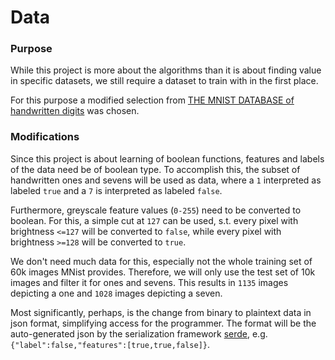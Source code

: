 # Data

### Purpose
While this project is more about the algorithms than it is about finding value in specific datasets,
we still require a dataset to train with in the first place.

For this purpose a modified selection from
[THE MNIST DATABASE of handwritten digits](http://yann.lecun.com/exdb/mnist/) was chosen.

### Modifications
Since this project is about learning of boolean functions,
features and labels of the data need be of boolean type.
To accomplish this, the subset of handwritten ones and sevens will be used as data,
where a `1` interpreted as labeled `true` and a `7` is interpreted as labeled `false`.

Furthermore, greyscale feature values (`0-255`) need to be converted to boolean.
For this, a simple cut at `127` can be used, s.t. every pixel with brightness `<=127`
will be converted to `false`, while every pixel with brightness `>=128` will be converted to `true`.

We don't need much data for this, especially not the whole training set of 60k images MNist provides.
Therefore, we will only use the test set of 10k images and filter it for ones and sevens.
This results in `1135` images depicting a one and `1028` images depicting a seven.

Most significantly, perhaps, is the change from binary to plaintext data in json format,
simplifying access for the programmer.
The format will be the auto-generated json by the serialization framework [serde](https://github.com/serde-rs/json),
e.g. `{"label":false,"features":[true,true,false]}`.
